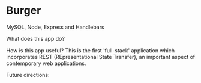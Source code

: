 # Burger
MySQL, Node, Express and Handlebars

What does this app do? 


How is this app useful? 
This is the first 'full-stack' application which incorporates REST (REpresentational State Transfer), an important aspect of contemporary web applications. 


Future directions: 

